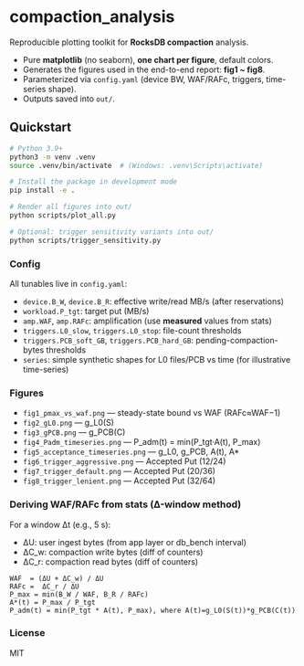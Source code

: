 # compaction_analysis

Reproducible plotting toolkit for **RocksDB compaction** analysis.

- Pure **matplotlib** (no seaborn), **one chart per figure**, default colors.
- Generates the figures used in the end-to-end report: **fig1 ~ fig8**.
- Parameterized via `config.yaml` (device BW, WAF/RAFc, triggers, time-series shape).
- Outputs saved into `out/`.

## Quickstart

```bash
# Python 3.9+
python3 -m venv .venv
source .venv/bin/activate  # (Windows: .venv\Scripts\activate)

# Install the package in development mode
pip install -e .

# Render all figures into out/
python scripts/plot_all.py

# Optional: trigger sensitivity variants into out/
python scripts/trigger_sensitivity.py
```

### Config
All tunables live in `config.yaml`:
- `device.B_W`, `device.B_R`: effective write/read MB/s (after reservations)
- `workload.P_tgt`: target put (MB/s)
- `amp.WAF`, `amp.RAFc`: amplification (use **measured** values from stats)
- `triggers.L0_slow`, `triggers.L0_stop`: file-count thresholds
- `triggers.PCB_soft_GB`, `triggers.PCB_hard_GB`: pending-compaction-bytes thresholds
- `series`: simple synthetic shapes for L0 files/PCB vs time (for illustrative time-series)

### Figures
- `fig1_pmax_vs_waf.png` — steady-state bound vs WAF (RAFc≈WAF−1)
- `fig2_gL0.png` — g_L0(S)
- `fig3_gPCB.png` — g_PCB(C)
- `fig4_Padm_timeseries.png` — P_adm(t) = min(P_tgt·A(t), P_max)
- `fig5_acceptance_timeseries.png` — g_L0, g_PCB, A(t), A*
- `fig6_trigger_aggressive.png` — Accepted Put (12/24)
- `fig7_trigger_default.png` — Accepted Put (20/36)
- `fig8_trigger_lenient.png` — Accepted Put (32/64)

### Deriving WAF/RAFc from stats (Δ-window method)
For a window Δt (e.g., 5 s):
- ΔU: user ingest bytes (from app layer or db_bench interval)
- ΔC_w: compaction write bytes (diff of counters)
- ΔC_r: compaction read bytes (diff of counters)

```text
WAF  = (ΔU + ΔC_w) / ΔU
RAFc =  ΔC_r / ΔU
P_max = min(B_W / WAF, B_R / RAFc)
A*(t) = P_max / P_tgt
P_adm(t) = min(P_tgt * A(t), P_max), where A(t)=g_L0(S(t))*g_PCB(C(t))
```

### License
MIT
